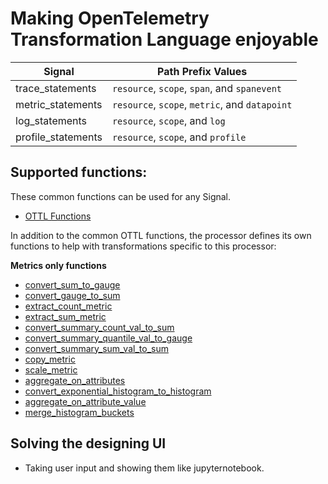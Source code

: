 # Making OpenTelemetry Transformation Language enjoyable

| Signal             | Path Prefix Values                             |
| ------------------ | ---------------------------------------------- |
| trace_statements   | `resource`, `scope`, `span`, and `spanevent`   |
| metric_statements  | `resource`, `scope`, `metric`, and `datapoint` |
| log_statements     | `resource`, `scope`, and `log`                 |
| profile_statements | `resource`, `scope`, and `profile`             |
## Supported functions:
These common functions can be used for any Signal.

- [OTTL Functions](https://github.com/open-telemetry/opentelemetry-collector-contrib/tree/main/pkg/ottl/ottlfuncs)

In addition to the common OTTL functions, the processor defines its own functions to help with transformations specific to this processor:

**Metrics only functions**

- [convert_sum_to_gauge](https://github.com/open-telemetry/opentelemetry-collector-contrib/tree/main/processor/transformprocessor#convert_sum_to_gauge)
- [convert_gauge_to_sum](https://github.com/open-telemetry/opentelemetry-collector-contrib/tree/main/processor/transformprocessor#convert_gauge_to_sum)
- [extract_count_metric](https://github.com/open-telemetry/opentelemetry-collector-contrib/tree/main/processor/transformprocessor#extract_count_metric)
- [extract_sum_metric](https://github.com/open-telemetry/opentelemetry-collector-contrib/tree/main/processor/transformprocessor#extract_sum_metric)
- [convert_summary_count_val_to_sum](https://github.com/open-telemetry/opentelemetry-collector-contrib/tree/main/processor/transformprocessor#convert_summary_count_val_to_sum)
- [convert_summary_quantile_val_to_gauge](https://github.com/open-telemetry/opentelemetry-collector-contrib/tree/main/processor/transformprocessor#convert_summary_quantile_val_to_gauge)
- [convert_summary_sum_val_to_sum](https://github.com/open-telemetry/opentelemetry-collector-contrib/tree/main/processor/transformprocessor#convert_summary_sum_val_to_sum)
- [copy_metric](https://github.com/open-telemetry/opentelemetry-collector-contrib/tree/main/processor/transformprocessor#copy_metric)
- [scale_metric](https://github.com/open-telemetry/opentelemetry-collector-contrib/tree/main/processor/transformprocessor#scale_metric)
- [aggregate_on_attributes](https://github.com/open-telemetry/opentelemetry-collector-contrib/tree/main/processor/transformprocessor#aggregate_on_attributes)
- [convert_exponential_histogram_to_histogram](https://github.com/open-telemetry/opentelemetry-collector-contrib/tree/main/processor/transformprocessor#convert_exponential_histogram_to_histogram)
- [aggregate_on_attribute_value](https://github.com/open-telemetry/opentelemetry-collector-contrib/tree/main/processor/transformprocessor#aggregate_on_attribute_value)
- [merge_histogram_buckets](https://github.com/open-telemetry/opentelemetry-collector-contrib/tree/main/processor/transformprocessor#merge_histogram_buckets)


## Solving the designing UI

- Taking user input and showing them like jupyternotebook. 